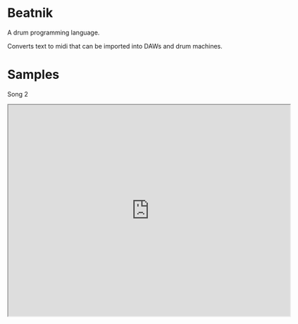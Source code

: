 # Beatnik

A drum programming language.

Converts text to midi that can be imported into DAWs and drum machines.

# Samples

Song 2

<iframe src="https://drive.google.com/file/d/1CVjNAYApnMNlhYOlAlGLJCB7WGvBDJO5/preview" width="640" height="480"></iframe>
